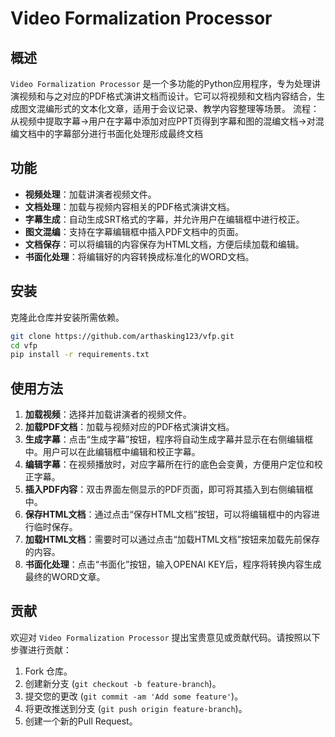 
# Video Formalization Processor

## 概述
`Video Formalization Processor` 是一个多功能的Python应用程序，专为处理讲演视频和与之对应的PDF格式演讲文档而设计。它可以将视频和文档内容结合，生成图文混编形式的文本化文章，适用于会议记录、教学内容整理等场景。
流程：从视频中提取字幕->用户在字幕中添加对应PPT页得到字幕和图的混编文档->对混编文档中的字幕部分进行书面化处理形成最终文档

## 功能
- **视频处理**：加载讲演者视频文件。
- **文档处理**：加载与视频内容相关的PDF格式演讲文档。
- **字幕生成**：自动生成SRT格式的字幕，并允许用户在编辑框中进行校正。
- **图文混编**：支持在字幕编辑框中插入PDF文档中的页面。
- **文档保存**：可以将编辑的内容保存为HTML文档，方便后续加载和编辑。
- **书面化处理**：将编辑好的内容转换成标准化的WORD文档。

## 安装

克隆此仓库并安装所需依赖。

```bash
git clone https://github.com/arthasking123/vfp.git
cd vfp
pip install -r requirements.txt
```

## 使用方法

1. **加载视频**：选择并加载讲演者的视频文件。
2. **加载PDF文档**：加载与视频对应的PDF格式演讲文档。
3. **生成字幕**：点击“生成字幕”按钮，程序将自动生成字幕并显示在右侧编辑框中。用户可以在此编辑框中编辑和校正字幕。
4. **编辑字幕**：在视频播放时，对应字幕所在行的底色会变黄，方便用户定位和校正字幕。
5. **插入PDF内容**：双击界面左侧显示的PDF页面，即可将其插入到右侧编辑框中。
6. **保存HTML文档**：通过点击“保存HTML文档”按钮，可以将编辑框中的内容进行临时保存。
7. **加载HTML文档**：需要时可以通过点击“加载HTML文档”按钮来加载先前保存的内容。
8. **书面化处理**：点击“书面化”按钮，输入OPENAI KEY后，程序将转换内容生成最终的WORD文章。

## 贡献
欢迎对 `Video Formalization Processor` 提出宝贵意见或贡献代码。请按照以下步骤进行贡献：

1. Fork 仓库。
2. 创建新分支 (`git checkout -b feature-branch`)。
3. 提交您的更改 (`git commit -am 'Add some feature'`)。
4. 将更改推送到分支 (`git push origin feature-branch`)。
5. 创建一个新的Pull Request。

